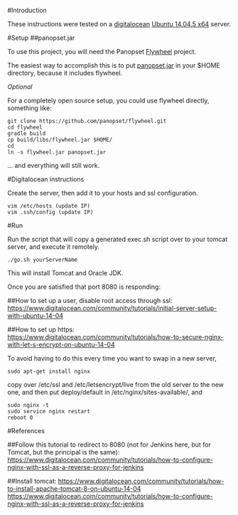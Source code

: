 #Introduction

These instructions were tested on a [digitalocean](http://www.digitalocean.com) [Ubuntu 14.04.5 x64](http://www.ubuntu.com) server.

#Setup
##panopset.jar

To use this project, you will need the Panopset [Flywheel](https://github.com/panopset/flywheel) project.

The easiest way to accomplish this is to put [panopset.jar](http://panopset.com/panopset.jar) in your $HOME directory, because it includes flywheel.  

*Optional*

For a completely open source setup, you could use flywheel directly, something like:

    git clone https://github.com/panopset/flywheel.git
    cd flywheel
    gradle build
    cp build/libs/flywheel.jar $HOME/
    cd
    ln -s flywheel.jar panopset.jar
    
... and everything will still work.

#Digitalocean instructions

Create the server, then add it to your hosts and ssl configuration.

    vim /etc/hosts (update IP)
    vim .ssh/config (update IP)

#Run

Run the script that will copy a generated exec.sh script
over to your tomcat server, and execute it remotely.
 
    ./go.sh yourServerName

This will install Tomcat and Oracle JDK.

Once you are satisfied that port 8080 is responding:

##How to set up a user, disable root access through ssl:
https://www.digitalocean.com/community/tutorials/initial-server-setup-with-ubuntu-14-04

##How to set up https:
https://www.digitalocean.com/community/tutorials/how-to-secure-nginx-with-let-s-encrypt-on-ubuntu-14-04

To avoid having to do this every time you want to swap in a new server, 

    sudo apt-get install nginx

copy over /etc/ssl and /etc/letsencrypt/live from the old server to the new one,
and then put deploy/default in /etc/nginx/sites-available/, and 

    sudo nginx -t
    sudo service nginx restart
    reboot 0

#References

##Follow this tutorial to redirect to 8080 (not for Jenkins here, but for Tomcat, but the principal is the same):
https://www.digitalocean.com/community/tutorials/how-to-configure-nginx-with-ssl-as-a-reverse-proxy-for-jenkins

##Install tomcat:
https://www.digitalocean.com/community/tutorials/how-to-install-apache-tomcat-8-on-ubuntu-14-04
https://www.digitalocean.com/community/tutorials/how-to-configure-nginx-with-ssl-as-a-reverse-proxy-for-jenkins

